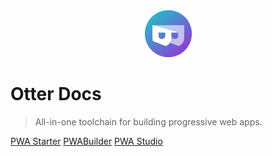 <div align=center>
  <img width="75" src="assets/icons/pwa-builder.png">
</div>

# Otter Docs

> All-in-one toolchain for building progressive web apps.

[PWA Starter](/starter/README.md)
[PWABuilder](/builder/README.md)
[PWA Studio](/studio/quick-start.md)
